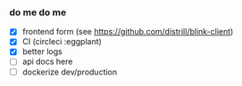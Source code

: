 ### do me do me
- [x] frontend form (see https://github.com/distrill/blink-client)
- [x] CI (circleci :eggplant)
- [x] better logs
- [ ] api docs here
- [ ] dockerize dev/production
